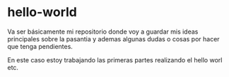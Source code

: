 # hello-world

Va ser básicamente mi repositorio donde voy a guardar mis ideas principales sobre la pasantia  y ademas algunas dudas o cosas por hacer que tenga pendientes.

En este caso estoy trabajando las primeras partes realizando el hello worl etc.
